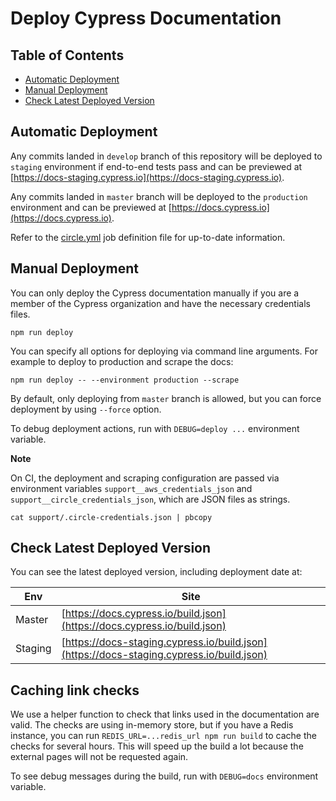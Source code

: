 # Deploy Cypress Documentation

## Table of Contents

- [Automatic Deployment](#automatic-deployment)
- [Manual Deployment](#manual-deployment)
- [Check Latest Deployed Version](#check-latest-deployed-version)

## Automatic Deployment

Any commits landed in `develop` branch of this repository will be deployed
to `staging` environment if end-to-end tests pass and can be previewed at [https://docs-staging.cypress.io](https://docs-staging.cypress.io).

Any commits landed in `master` branch will be deployed to the `production`
environment and can be previewed at [https://docs.cypress.io](https://docs.cypress.io).

Refer to the [circle.yml](circle.yml) job definition file for up-to-date information.

## Manual Deployment

You can only deploy the Cypress documentation manually if you are a member of the Cypress organization and have the necessary credentials files.

```shell
npm run deploy
```

You can specify all options for deploying via command line arguments. For example to deploy to production and scrape the docs:

```shell
npm run deploy -- --environment production --scrape
```

By default, only deploying from `master` branch is allowed, but you can force
deployment by using `--force` option.

To debug deployment actions, run with `DEBUG=deploy ...` environment variable.

**Note**

On CI, the deployment and scraping configuration are passed via environment
variables `support__aws_credentials_json` and `support__circle_credentials_json`,
which are JSON files as strings.

```shell
cat support/.circle-credentials.json | pbcopy
```

## Check Latest Deployed Version

You can see the latest deployed version, including deployment date at:

| Env | Site |
| --- | ---- |
| Master | [https://docs.cypress.io/build.json](https://docs.cypress.io/build.json) |
| Staging | [https://docs-staging.cypress.io/build.json](https://docs-staging.cypress.io/build.json) |

## Caching link checks

We use a helper function to check that links used in the documentation are valid. The checks are using in-memory store, but if you have a Redis instance, you can run `REDIS_URL=...redis_url npm run build` to cache the checks for several hours. This will speed up the build a lot because the external pages will not be requested again.

To see debug messages during the build, run with `DEBUG=docs` environment variable.
